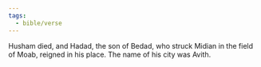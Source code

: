 ```yaml
---
tags:
  - bible/verse
---
```

Husham died, and Hadad, the son of Bedad, who struck Midian in the field of Moab, reigned in his place. The name of his city was Avith.